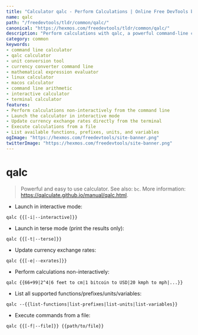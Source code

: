 ```yaml
---
title: "Calculator qalc - Perform Calculations | Online Free DevTools by Hexmos"
name: qalc
path: "/freedevtools/tldr/common/qalc/"
canonical: "https://hexmos.com/freedevtools/tldr/common/qalc/"
description: "Perform calculations with qalc, a powerful command-line calculator. Convert units, evaluate expressions, and update currency rates quickly. Free online tool, no registration required."
category: common
keywords:
- command line calculator
- qalc calculator
- unit conversion tool
- currency converter command line
- mathematical expression evaluator
- linux calculator
- macos calculator
- command line arithmetic
- interactive calculator
- terminal calculator
features:
- Perform calculations non-interactively from the command line
- Launch the calculator in interactive mode
- Update currency exchange rates directly from the terminal
- Execute calculations from a file
- List available functions, prefixes, units, and variables
ogImage: "https://hexmos.com/freedevtools/site-banner.png"
twitterImage: "https://hexmos.com/freedevtools/site-banner.png"
---
```


# qalc

> Powerful and easy to use calculator.
> See also: `bc`.
> More information: <https://qalculate.github.io/manual/qalc.html>.

- Launch in interactive mode:

`qalc {{[-i|--interactive]}}`

- Launch in terse mode (print the results only):

`qalc {{[-t|--terse]}}`

- Update currency exchange rates:

`qalc {{[-e|--exrates]}}`

- Perform calculations non-interactively:

`qalc {{66+99|2^4|6 feet to cm|1 bitcoin to USD|20 kmph to mph|...}}`

- List all supported functions/prefixes/units/variables:

`qalc --{{list-functions|list-prefixes|list-units|list-variables}}`

- Execute commands from a file:

`qalc {{[-f|--file]}} {{path/to/file}}`
